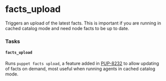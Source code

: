 
# facts_upload

Triggers an upload of the latest facts. This is important if you are running in cached catalog mode and need node facts to be up to date.

### Tasks

#### `facts_upload`

Runs `puppet facts upload`, a feature added in [PUP-8232](https://tickets.puppetlabs.com/browse/PUP-8232) to allow updating of facts on demand, most useful when running agents in cached catalog mode.
